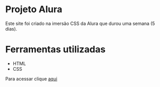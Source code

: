 # Projeto Alura
Este site foi criado na imersão CSS da Alura que durou uma semana (5 dias).

# Ferramentas utilizadas
- HTML
- CSS

Para acessar clique <a target="_blank" href="https://raqcalazans.github.io/projetoalura/">aqui</a>
